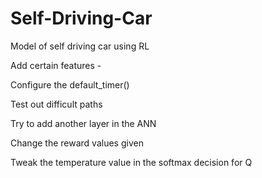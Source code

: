 # Self-Driving-Car
Model of self driving car using RL


Add certain features - 

Configure the default_timer()

Test out difficult paths

Try to add another layer in the ANN

Change the reward values given

Tweak the temperature value in the softmax decision for Q
